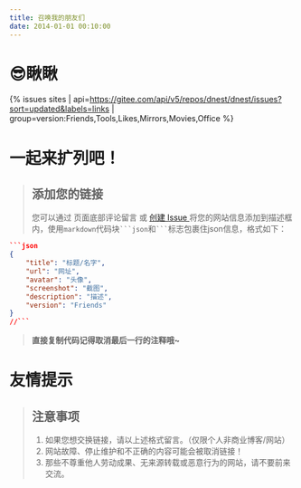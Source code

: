 ```yaml
---
title: 召唤我的朋友们
date: 2014-01-01 00:10:00
---
```


# 😎瞅瞅

{% issues sites | api=https://gitee.com/api/v5/repos/dnest/dnest/issues?sort=updated&labels=links | group=version:Friends,Tools,Likes,Mirrors,Movies,Office %}

# 一起来扩列吧！

> ## 添加您的链接
> 您可以通过 页面底部评论留言 或 [创建 Issue <i class="fa-regular fa-pen-to-square fa-fw"></i>](https://gitee.com/dnest/dnest/issues/new) 将您的网站信息添加到描述框内，使用`markdown`代码块` ```json `和` ``` `标志包裹住json信息，格式如下：

```json
```json
{
    "title": "标题/名字",
    "url": "网址",
    "avatar": "头像",
    "screenshot": "截图",
    "description": "描述",
    "version": "Friends"
}
//```
```

> <i class="fa-solid fa fa-3x fa-quote-left fa-pull-left"></i> **直接复制代码记得取消最后一行的注释哦~**

# 友情提示

> ## 注意事项
> 1. 如果您想交换链接，请以上述格式留言。（仅限个人非商业博客/网站）
> 2. <i class="fa-solid fa-exclamation-triangle"></i>网站故障、停止维护和不正确的内容可能会被取消链接！
> 3. 那些不尊重他人劳动成果、无来源转载或恶意行为的网站，请不要前来交流。
